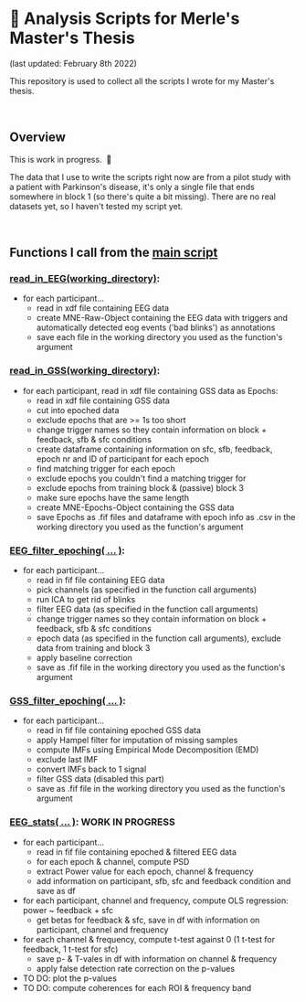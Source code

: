 # :closed_book: Analysis Scripts for Merle's Master's Thesis
(last updated: February 8th 2022)

This repository is used to collect all the scripts I wrote for my Master's thesis.

&nbsp;  

## Overview 
This is work in progress.&nbsp;  🐢

The data that I use to write the scripts right now are from a pilot study with a patient with Parkinson's disease, it's only a single file that ends somewhere in block 1 (so there's quite a bit missing). There are no real datasets yet, so I haven't tested my script yet.

&nbsp;  

## Functions I call from the [main script](/main) 

### [read_in_EEG(working_directory)](EEG_read_xdf):
* for each participant...
    * read in xdf file containing EEG data
    * create MNE-Raw-Object containing the EEG data with triggers and automatically detected eog events ('bad blinks') as annotations
    * save each file in the working directory you used as the function's argument

### [read_in_GSS(working_directory)](GSS_read_xdf):
* for each participant, read in xdf file containing GSS data as Epochs:
    * read in xdf file containing GSS data
    * cut into epoched data
    * exclude epochs that are >= 1s too short
    * change trigger names so they contain information on block + feedback, sfb & sfc conditions
    * create dataframe containing information on sfc, sfb, feedback, 
      epoch nr and ID of participant for each epoch
    * find matching trigger for each epoch
    * exclude epochs you couldn't find a matching trigger for
    * exclude epochs from training block & (passive) block 3
    * make sure epochs have the same length
    * create MNE-Epochs-Object containing the GSS data
    * save Epochs as .fif files and dataframe with epoch info as .csv 
      in the working directory you used as the function's argument


### [EEG_filter_epoching( ... )](EEG_preproc):
* for each participant...
    * read in fif file containing EEG data
    * pick channels (as specified in the function call arguments)
    * run ICA to get rid of blinks
    * filter EEG data (as specified in the function call arguments)
    * change trigger names so they contain information on block + feedback, sfb & sfc conditions
    * epoch data (as specified in the function call arguments), exclude data from training and block 3
    * apply baseline correction
    * save as .fif file in the working directory you used as the function's argument


### [GSS_filter_epoching( ... )](GSS_preproc):
* for each participant...
    * read in fif file containing epoched GSS data
    * apply Hampel filter for imputation of missing samples
    * compute IMFs using Empirical Mode Decomposition (EMD)
    * exclude last IMF
    * convert IMFs back to 1 signal
    * filter GSS data (disabled this part)
    * save as .fif file in the working directory you used as the function's argument


### [EEG_stats( ... )](EEG_stats): WORK IN PROGRESS
* for each participant...
    * read in fif file containing epoched & filtered EEG data
    * for each epoch & channel, compute PSD
    * extract Power value for each epoch, channel & frequency
    * add information on participant, sfb, sfc and feedback condition and save as df
* for each participant, channel and frequency, compute OLS regression: power ~ feedback + sfc
    * get betas for feedback & sfc, save in df with information on participant, channel and frequency
* for each channel & frequency, compute t-test against 0 (1 t-test for feedback, 1 t-test for sfc)
    * save p- & T-vales in df with information on channel & frequency
    * apply false detection rate correction on the p-values
* TO DO: plot the p-values
* TO DO: compute coherences for each ROI & frequency band

